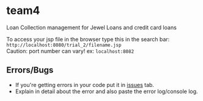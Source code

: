 # team4
Loan Collection management for Jewel Loans and credit card loans

To access your jsp file in the browser type this in the search bar: ```http://localhost:8080/trial_2/filename.jsp ```    
Caution: port number can vary! ex: ```localhost:8082```

## Errors/Bugs
- If you're getting errors in your code put it in [issues](https://github.com/cjsatishvit/team4/issues) tab.    
- Explain in detail about the error and also paste the error log/console log.     
